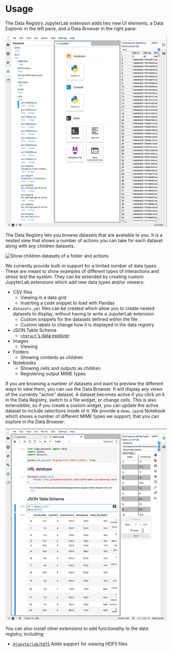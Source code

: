 # Usage

The Data Registry JupyterLab extension adds two new UI elements, a Data Explorer in the left pane, and a Data Browser in the right pane:

![Data registry and data browser panes](./img/both.png)

The Data Registry lets you browse datasets that are available to you. It is a nested view that shows a number of actions you can take for each dataset along with any children datasets.

![Show children datasets of a folder and actions](./img/registry)

We currently provide built-in support for a limited number of data types. These are meant to show examples of different types of interactions and stress test the system. They can be extended by creating custom JupyterLab extensions which add new data types and/or viewers:

-   CSV files
    -   Viewing in a data grid
    -   Inserting a code snippet to load with Pandas
-   `datasets.yml` files can be created which allow you to create nested datasets to display, without having to write a JupyterLab extension
    -   Custom snippets for the datasets defined within the file
    -   Custom labels to change how it is displayed in the data registry
-   JSON Table Schema
    -   [`nteract`'s data explorer][nteract-data-explorer]
-   Images
    -   Viewing
-   Folders
    -   Showing contents as children
-   Notebooks
    -   Showing cells and outputs as children
    -   Registering output MIME types

If you are browsing a number of datasets and want to preview the different ways to view them, you can use the Data Browser. It will display any views of the currently "active" dataset. A dataset becomes active if you click on it in the Data Registry, switch to a file widget, or change cells. This is also extensibble, so if you create a custom widget, you can update the active dataset to include selections inside of it. We provide a `demo.ipynb` Notebook which shows a number of different MIME types we support, that you can explore in the Data Browser:

![Gif data browser showing output from notebook cell](./img/notebook.png)

You can also install other extensions to add functionality to the data registry, including:

-   [`@jupyterlab/hdf5`][hdf5] Adds support for viewing HDF5 files

<!-- links -->

[nteract-data-explorer]: https://github.com/nteract/nteract/tree/master/packages/data-explorer
[hdf5]: https://github.com/jupyterlab/jupyterlab-hdf5

<!-- /.links -->
